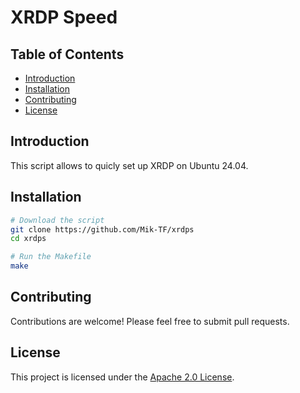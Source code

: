 <h1>XRDP Speed</h1>

<h2> Table of Contents </h2>

- [Introduction](#introduction)
- [Installation](#installation)
- [Contributing](#contributing)
- [License](#license)

## Introduction

This script allows to quicly set up XRDP on Ubuntu 24.04.

## Installation

```bash
# Download the script
git clone https://github.com/Mik-TF/xrdps
cd xrdps

# Run the Makefile
make
```

## Contributing

Contributions are welcome! Please feel free to submit pull requests.

## License

This project is licensed under the [Apache 2.0 License](./LICENSE).
